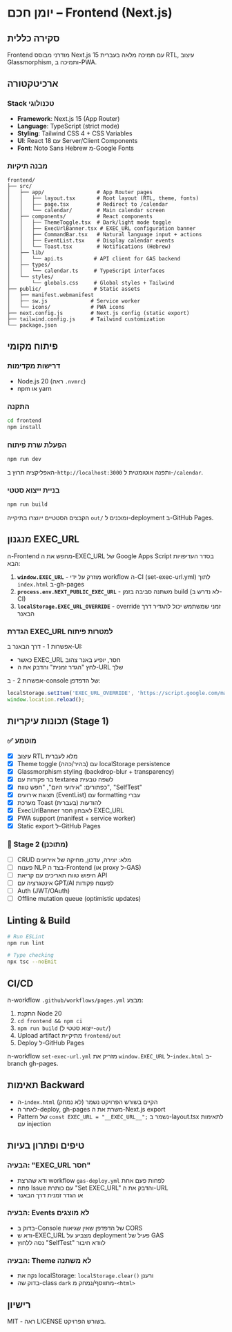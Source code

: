 # יומן חכם – Frontend (Next.js)

## סקירה כללית

Frontend מודרני מבוסס Next.js 15 עם תמיכה מלאה בעברית RTL, עיצוב Glassmorphism, ותמיכה ב-PWA.

## ארכיטקטורה

### Stack טכנולוגי
- **Framework**: Next.js 15 (App Router)
- **Language**: TypeScript (strict mode)
- **Styling**: Tailwind CSS 4 + CSS Variables
- **UI**: React 18 עם Server/Client Components
- **Font**: Noto Sans Hebrew מ-Google Fonts

### מבנה תיקיות

```
frontend/
├── src/
│   ├── app/                 # App Router pages
│   │   ├── layout.tsx       # Root layout (RTL, theme, fonts)
│   │   ├── page.tsx         # Redirect to /calendar
│   │   └── calendar/        # Main calendar screen
│   ├── components/          # React components
│   │   ├── ThemeToggle.tsx  # Dark/light mode toggle
│   │   ├── ExecUrlBanner.tsx # EXEC_URL configuration banner
│   │   ├── CommandBar.tsx   # Natural language input + actions
│   │   ├── EventList.tsx    # Display calendar events
│   │   └── Toast.tsx        # Notifications (Hebrew)
│   ├── lib/
│   │   └── api.ts          # API client for GAS backend
│   ├── types/
│   │   └── calendar.ts     # TypeScript interfaces
│   └── styles/
│       └── globals.css     # Global styles + Tailwind
├── public/                 # Static assets
│   ├── manifest.webmanifest
│   ├── sw.js              # Service worker
│   └── icons/             # PWA icons
├── next.config.js         # Next.js config (static export)
├── tailwind.config.js     # Tailwind customization
└── package.json
```

## פיתוח מקומי

### דרישות מקדימות
- Node.js 20 (ראה `.nvmrc`)
- npm או yarn

### התקנה

```bash
cd frontend
npm install
```

### הפעלת שרת פיתוח

```bash
npm run dev
```

האפליקציה תרוץ ב-`http://localhost:3000` ותפנה אוטומטית ל-`/calendar`.

### בניית ייצוא סטטי

```bash
npm run build
```

הקבצים הסטטיים ייווצרו בתיקייה `out/` ומוכנים ל-deployment ב-GitHub Pages.

## מנגנון EXEC_URL

ה-Frontend מחפש את ה-EXEC_URL של Google Apps Script בסדר העדיפויות הבא:

1. **`window.EXEC_URL`** - מוזרק על ידי workflow ה-CI (set-exec-url.yml) לתוך `index.html` ב-gh-pages
2. **`process.env.NEXT_PUBLIC_EXEC_URL`** - משתנה סביבה בזמן build (לא נדרש ב-CI)
3. **`localStorage.EXEC_URL_OVERRIDE`** - override זמני שמשתמש יכול להגדיר דרך הבאנר

### הגדרת EXEC_URL למטרות פיתוח

אפשרות 1 - דרך הבאנר ב-UI:
- כאשר EXEC_URL חסר, יופיע באנר צהוב
- לחץ "הגדר זמנית" והדבק את ה-URL שלך

אפשרות 2 - ב-console של הדפדפן:
```javascript
localStorage.setItem('EXEC_URL_OVERRIDE', 'https://script.google.com/macros/s/YOUR_SCRIPT_ID/exec');
window.location.reload();
```

## תכונות עיקריות (Stage 1)

### ✅ מוטמע
- [x] עיצוב RTL מלא לעברית
- [x] Theme toggle (בהיר/כהה) עם localStorage persistence
- [x] Glassmorphism styling (backdrop-blur + transparency)
- [x] בר פקודות עם textarea לשפה טבעית
- [x] כפתורים: "אירועי היום", "חפש טווח", "SelfTest"
- [x] תצוגת אירועים (EventList) עם formatting עברי
- [x] מערכת Toast להודעות (בעברית)
- [x] ExecUrlBanner לאבחון חסר EXEC_URL
- [x] PWA support (manifest + service worker)
- [x] Static export ל-GitHub Pages

### 🚧 Stage 2 (מתוכנן)
- [ ] CRUD מלא: יצירה, עדכון, מחיקה של אירועים
- [ ] פענוח NLP בצד ה-Frontend (או proxy ל-GAS)
- [ ] חיפוש טווח תאריכים עם קריאת API
- [ ] אינטגרציה עם GPT/AI לפענוח פקודות
- [ ] Auth (JWT/OAuth)
- [ ] Offline mutation queue (optimistic updates)

## Linting & Build

```bash
# Run ESLint
npm run lint

# Type checking
npx tsc --noEmit
```

## CI/CD

ה-workflow `.github/workflows/pages.yml` מבצע:
1. התקנת Node 20
2. `cd frontend && npm ci`
3. `npm run build` (ייצוא סטטי ל-`out/`)
4. Upload artifact מתיקיית `frontend/out`
5. Deploy ל-GitHub Pages

ה-workflow `set-exec-url.yml` מזריק את `window.EXEC_URL` ל-`index.html` ב-branch gh-pages.

## תאימות Backward

- ה-`index.html` הקיים בשורש הפרויקט נשמר (לא נמחק)
- לאחר ה-deploy, gh-pages משרת את ה-Next.js export
- Pattern של `const EXEC_URL = "__EXEC_URL__";` נשמר ב-layout.tsx לתאימות עם injection

## טיפים ופתרון בעיות

### הבעיה: "EXEC_URL חסר"
- ודא שהרצת workflow `gas-deploy.yml` לפחות פעם אחת
- פתח Issue עם כותרת "Set EXEC_URL" והדבק את ה-URL
- או הגדר זמנית דרך הבאנר

### הבעיה: Events לא מוצגים
- בדוק ב-Console של הדפדפן שאין שגיאות CORS
- ודא ש-EXEC_URL מצביע על deployment פעיל של GAS
- נסה ללחוץ "SelfTest" לוודא חיבור

### הבעיה: Theme לא משתנה
- נקה את localStorage: `localStorage.clear()` ורענן
- בדוק שה-class `dark` מתווסף/נמחק מ-`<html>`

## רישיון

MIT - ראה LICENSE בשורש הפרויקט.
